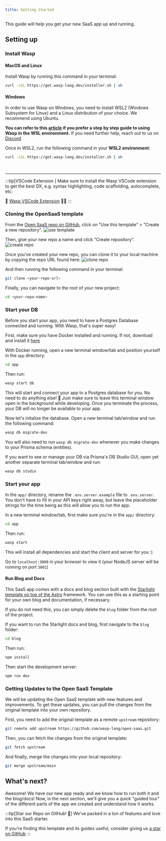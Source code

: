 ```yaml
---
title: Getting Started
---
```


This guide will help you get your new SaaS app up and running.

## Setting up

### Install Wasp

#### MacOS and Linux

Install Wasp by running this command in your terminal:

```sh
curl -sSL https://get.wasp-lang.dev/installer.sh | sh
```

#### Windows

In order to use Wasp on Windows, you need to install WSL2 (Windows Subsystem for Linux) and a Linux distribution of your choice. We recommend using Ubuntu. 

**You can refer to this [article](https://wasp-lang.dev/blog/2023/11/21/guide-windows-development-wasp-wsl) if you prefer a step by step guide to using Wasp in the WSL environment.** If you need further help, reach out to us on [Discord](https://discord.gg/rzdnErX).

Once in WSL2, run the following command in your **WSL2 environment**:

```sh
curl -sSL https://get.wasp-lang.dev/installer.sh | sh
```

<br/>

---

:::tip[VSCode Extension ]
Make sure to install the Wasp VSCode extension to get the best DX, e.g. syntax highlighting, code scaffolding, autocomplete, etc:

🐝 [Wasp VSCode Extension](https://marketplace.visualstudio.com/items?itemName=wasp-lang.wasp) 🧑‍💻
:::

### Cloning the OpenSaaS template

From the [Open SaaS repo on GitHub](https://github.com/wasp-lang/open-saas), click on "Use this template" > "Create a new repository".
![use template](/getting-started/open-saas-template.png)

Then, give your new repo a name and click "Create repository".
![create repo](/getting-started/create-repo.png)

Once you've created your new repo, you can clone it to your local machine by copying the repo URL found here: 
![clone repo](/getting-started/clone-repo.png)

And then running the following command in your terminal:

```sh
git clone <your-repo-url>
```

Finally, you can navigate to the root of your new project:

```sh
cd <your-repo-name>
```

### Start your DB

Before you start your app, you need to have a Postgres Database connected and running. With Wasp, that's super easy!

First, make sure you have Docker installed and running. If not, download and install it [here](https://www.docker.com/products/docker-desktop/)

With Docker running, open a new terminal window/tab and position yourself in the `app` directory:

```sh
cd app
```

Then run:

```sh
wasp start db
```

This will start and connect your app to a Postgres database for you. No need to do anything else! 🤯 Just make sure to leave this terminal window open in the background while developing. Once you terminate the process, your DB will no longer be available to your app.

Now let's initalize the database. Open a new terminal tab/window and run the following command:

```sh
wasp db migrate-dev
```

You will also need to run `wasp db migrate-dev` whenever you make changes to your Prisma schema (entities).

If you want to see or manage your DB via Prisma's DB Studio GUI, open yet another separate terminal tab/window and run:

```sh
wasp db studio
```

### Start your app

In the `app/` directory, rename the `.env.server.example` file to `.env.server`. You don't have to fill in your API keys right away, but leave the placeholder strings for the time being as this will allow you to run the app.

In a new terminal window/tab, first make sure you're in the `app/` directory:

```sh
cd app
```

Then run:

```sh
wasp start
```

This will install all dependencies and start the client and server for you :)

Go to `localhost:3000` in your browser to view it (your NodeJS server will be running on port `3001`)

#### Run Blog and Docs

This SaaS app comes with a docs and blog section built with the [Starlight template on top of the Astro](https://starlight.astro.build) framework. You can use this as a starting point for your own blog and documentation, if necessary.

If you do not need this, you can simply delete the `blog` folder from the root of the project.

If you want to run the Starlight docs and blog, first navigate to the `blog` folder:

```sh
cd blog
```

Then run:

```sh
npm install
```

Then start the development server:

```sh
npm run dev
```

### Getting Updates to the Open SaaS Template

We will be updating the Open SaaS template with new features and improvements. To get these updates, you can pull the changes from the original template into your own repository.

First, you need to add the original template as a remote `upstream` repository:
```sh
git remote add upstream https://github.com/wasp-lang/open-saas.git
```

Then, you can fetch the changes from the original template:
```sh
git fetch upstream
```

And finally, merge the changes into your local repository:
```sh
git merge upstream/main
```

## What's next?

Awesome! We have our new app ready and we know how to run both it and the blog/docs! Now, in the next section, we'll give you a quick "guided tour" of the different parts of the app we created and understand how it works.

:::tip[Star our Repo on GitHub! 🌟]
We've packed in a ton of features and love into this SaaS starter.

If you're finding this template and its guides useful, consider giving us [a star on GitHub](https://github.com/wasp-lang/wasp)
:::
